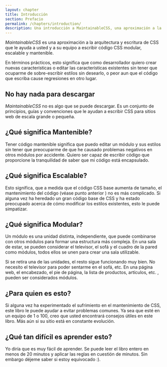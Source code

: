 ```yaml
---
layout: chapter
title: Introducción
section: Prefacio
permalink: /chapters/introduction/
description: Una introducción a MaintainableCSS, una aproximación a la escritura modular, escalable y por supuesto mantenible en CSS.
---
```


*MaintainableCSS* es una aproximación a la arquitectura y escritura de CSS que le ayuda a usted y a su equipo a escribir código CSS modular, escalable y mantenible.

En términos prácticos, esto significa que como desarrollador quiero crear nuevas características o editar las características existentes sin tener que ocuparme de sobre-escribir estilos sin desearlo, o peor aun que el código que escriba cause regresiones en otro lugar.

## No hay nada para descargar

*MaintainableCSS* no es algo que se puede descargar. Es un conjunto de principios, guías y convenciones que le ayudan a escribir CSS para sitios web de escala grande o pequeña.

## ¿Qué significa Mantenible?

Tener código mantenible significa que puedo editar un módulo y sus estilos sin tener que preocuparme de que he causado problemas negativos en otros módulos por accidente. Quiero ser capaz de escribir código que proporcione la tranquilidad de saber que mi código está encapsulado.

## ¿Qué significa Escalable?

Esto significa, que a medida que el código CSS base aumenta de tamaño, el mantenimiento del código (véase punto anterior ) no es más complicado. Si alguna vez ha heredado un gran código base de CSS y ha estado preocupado acerca de cómo modificar los estilos existentes, esto le puede simpatizar.

## ¿Qué significa Modular?

Un módulo es una unidad distinta, independiente, que puede combinarse con otros módulos para formar una estructura más compleja. En una sala de estar, se pueden considerar el televisor, el sofá y el cuadro de la pared como módulos, todos ellos se unen para crear una sala utilizable.

Si se retira una de las unidades, el resto sigue funcionando muy bien. No necesito el televisor para poder sentarme en el sofá, etc. En una página web, el encabezado, el pie de página, la lista de productos, artículos, etc. , pueden ser considerados módulos.

## ¿Para quien es esto?

Si alguna vez ha experimentado el sufrimiento en el mantenimiento de CSS, este libro le puede ayudar a evitar problemas comunes. Ya sea que esté en un equipo de 1 o 100, creo que usted encontrará consejos útiles en este libro. Más aún si su sitio está en constante evolución.

## ¿Qué tan difícil es aprender esto?

Yo diría que es muy fácil de aprender. Se puede leer el libro entero en menos de 20 minutos y aplicar las reglas en cuestión de minutos. Sin embargo déjeme saber si estoy equivocado :).
